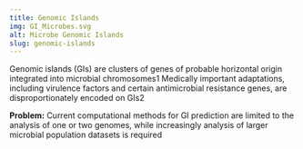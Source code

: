 ```yaml
---
title: Genomic Islands
img: GI_Microbes.svg
alt: Microbe Genomic Islands
slug: genomic-islands
---
```


Genomic islands (GIs) are clusters of genes of probable horizontal origin integrated into microbial 
chromosomes1 Medically important adaptations, including virulence factors and certain antimicrobial 
resistance genes, are disproportionately encoded on GIs2

**Problem:** Current computational methods for GI prediction are limited to the analysis of one or 
two genomes, while increasingly analysis of larger microbial population datasets is required